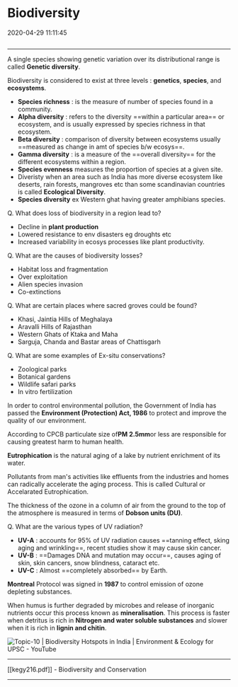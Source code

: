 # Biodiversity
2020-04-29 11:11:45
```toc
```
---

 A single species showing genetic variation over its distributional range is called **Genetic diversity**.
 
Biodiversity is considered to exist at three levels : **genetics**, **species**, and **ecosystems**.
 
-   **Species richness** : is the measure of number of species found in a community.
-  **Alpha diversity** : refers to the diversity ==within a particular area== or ecosystem, and is usually expressed by species richness in that ecosystem.
-   **Beta diversity** : comparison of diversity between ecosystems usually ==measured as change in amt of species b/w ecosys==.
-   **Gamma diversity** : is a measure of the ==overall diversity== for the different ecosystems within a region.
-   **Species evenness** measures the proportion of species at a given site.
- Diveristy when an area such as India has more diverse ecosystem like deserts, rain forests, mangroves etc than some scandinavian countries is called **Ecological Diversity**. 
- **Species diversity** ex Western ghat having greater amphibians species.
 
 Q. What does loss of biodiversity in a region lead to?
-   Decline in **plant production**
-   Lowered resistance to env disasters eg droughts etc
-   Increased variability in ecosys processes like plant productivity.
 
 Q. What are the causes of biodiversity losses?
-   Habitat loss and fragmentation
-   Over exploitation
-   Alien species invasion
-   Co-extinctions

 Q. What are certain places where sacred groves could be found?
-   Khasi, Jaintia Hills of Meghalaya
-   Aravalli Hills of Rajasthan
-   Western Ghats of Ktaka and Maha
-   Sarguja, Chanda and Bastar areas of Chattisgarh
 
 Q. What are some examples of Ex-situ conservations?
-   Zoological parks
-   Botanical gardens
-   Wildlife safari parks
-   In vitro fertilization
 
 In order to control environmental pollution, the Government of India has passed the **Environment (Protection) Act, 1986** to protect and improve the quality of our environment.
 
 According to CPCB particulate size of**PM 2.5mm**or less are responsible for causing greatest harm to human health.
 
 **Eutrophication** is the natural aging of a lake by nutrient enrichment of its water.
 
 Pollutants from man's activities like effluents from the industries and homes can radically accelerate the aging process.  This is called Cultural or Accelarated Eutrophication.
 
 The thickness of the ozone in a column of air from the ground to the top of the atmosphere is measured in terms of **Dobson units (DU)**.
 
 Q. What are the various types of UV radiation?
-  **UV-A** :  accounts for 95% of UV radiation causes ==tanning effect, sking aging and wrinkling==, recent studies show it may cause skin cancer.
- **UV-B** : ==Damages DNA and mutation may occur==, causes aging of skin, skin cancers, snow blindness, cataract etc.
- **UV-C** : Almost ==completely absorbed== by Earth.
 
 **Montreal** Protocol was signed in **1987** to control emission of ozone depleting substances.
 
 When humus is further degraded by microbes and release of inorganic nutrients occur this process known as **mineralisation**.  This process is faster when detritus is rich in **Nitrogen and water soluble substances** and slower when it is rich in **lignin and chitin**.
 

 
![Topic-10 | Biodiversity Hotspots in India | Environment & Ecology for UPSC - YouTube](Previous-year-Analysis-image2-00121378.jpg)

----
[[kegy216.pdf]] - Biodiversity and Conservation

---


